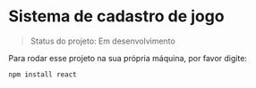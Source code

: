 <h1> Sistema de cadastro de jogo </h1>

> Status do projeto: Em desenvolvimento

Para rodar esse projeto na sua própria máquina, por favor digite:

```
npm install react
```
